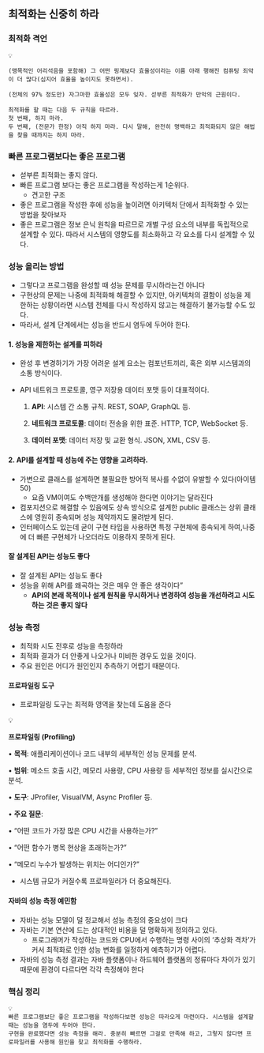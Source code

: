 ## 최적화는 신중히 하라

### 최적화 격언

```
💡

(맹목적인 어리석음을 포함해) 그 어떤 핑계보다 효율성이라는 이름 아래 행해진 컴퓨팅 죄악이 더 많다(심지어 효율을 높이지도 못하면서).

(전체의 97% 정도만) 자그마한 효율성은 모두 잊자. 섣부른 최적화가 만악의 근원이다.

최적화를 할 때는 다음 두 규칙을 따르라.
첫 번째, 하지 마라.
두 번째, (전문가 한정) 아직 하지 마라. 다시 말해, 완전히 명백하고 최적화되지 않은 해법을 찾을 때까지는 하지 마라.

```

### 빠른 프로그램보다는 좋은 프로그램

- 섣부른 최적화는 좋지 않다.
- 빠른 프로그램 보다는 좋은 프로그램을 작성하는게 1순위다.
    - 견고한 구조
- 좋은 프로그램을 작성한 후에 성능을 높이려면 아키텍처 단에서 최적화할 수 있는 방법을 찾아보자
- 좋은 프로그램은 정보 은닉 원칙을 따르므로 개별 구성 요소의 내부를 독립적으로 설계할 수 있다. 따라서 시스템의 영향도를 최소화하고 각 요소를 다시 설계할 수 있다.

### 성능 올리는 방법

- 그렇다고 프로그램을 완성할 때 성능 문제를 무시하라는건 아니다
- 구현상의 문제는 나중에 최적화해 해결할 수 있지만, 아키텍처의 결함이 성능을 제한하는 상황이라면 시스템 전체를 다시 작성하지 않고는 해결하기 불가능할 수도 있다.
- 따라서, 설계 단계에서는 성능을 반드시 염두에 두어야 한다.

#### 1. 성능을 제한하는 설계를 피하라

- 완성 후 변경하기가 가장 어려운 설계 요소는 컴포넌트끼리, 혹은 외부 시스템과의 소통 방식이다.
- API 네트워크 프로토콜, 영구 저장용 데이터 포맷 등이 대표적이다.

    1.	**API**: 시스템 간 소통 규칙. REST, SOAP, GraphQL 등.

    2.	**네트워크 프로토콜**: 데이터 전송을 위한 표준. HTTP, TCP, WebSocket 등.

    3.	**데이터 포맷**: 데이터 저장 및 교환 형식. JSON, XML, CSV 등.


#### 2. API를 설계할 때 성능에 주는 영향을 고려하라.

- 가변으로 클래스를 설계하면 불필요한 방어적 복사를 수없이 유발할 수 있다(아이템 50)
    - 요즘 VM이여도 수백만개를 생성해야 한다면 이야기는 달라진다
- 컴포지션으로 해결할 수 있음에도 상속 방식으로 설계한 public 클래스는 상위 클래스에 영원히 종속되며 성능 제약까지도 물려받게 된다.
- 인터페이스도 있는데 굳이 구현 타입을 사용하면 특정 구현체에 종속되게 하여,나중에 더 빠른 구현체가 나오더라도 이용하지 못하게 된다.

#### 잘 설계된 API는 성능도 좋다

- 잘 설계된 API는 성능도 좋다
- 성능을 위해 API를 왜곡하는 것은 매우 안 좋은 생각이다”
    - **API의 본래 목적이나 설계 원칙을 무시하거나 변경하여 성능을 개선하려고 시도하는 것은 좋지 않다**

### 성능 측정

- 최적화 시도 전후로 성능을 측정하라
- 최적화 결과가 더 안좋게 나오거나 미비한 경우도 있을 것이다.
- 주요 원인은 어디가 원인인지 추측하기 어렵기 때문이다.

#### 프로파일링 도구

- 프로파일링 도구는 최적화 영역을 찾는데 도움을 준다

<aside>
💡

**프로파일링 (Profiling)**

•	**목적**: 애플리케이션이나 코드 내부의 세부적인 성능 문제를 분석.

•	**범위**: 메소드 호출 시간, 메모리 사용량, CPU 사용량 등 세부적인 정보를 실시간으로 분석.

•	**도구**: JProfiler, VisualVM, Async Profiler 등.

•	**주요 질문**:

•	“어떤 코드가 가장 많은 CPU 시간을 사용하는가?”

•	“어떤 함수가 병목 현상을 초래하는가?”

•	“메모리 누수가 발생하는 위치는 어디인가?”

</aside>

- 시스템 규모가 커질수록 프로파일러가 더 중요해진다.

#### 자바의 성능 측정 예민함

- 자바는 성능 모델이 덜 정교해서 성능 측정의 중요성이 크다
- 자바는 기본 연산에 드는 상대적인 비용을 덜 명확하게 정의하고 있다.
    - 프로그래머가 작성하는 코드와 CPU에서 수행하는 명령 사이의 ‘추상화 격차’가 커서 최적화로 인한 성능 변화를 일정하게 예측하기가 어렵다.
- 자바의 성능 측정 결과는 자바 플랫폼이나 하드웨어 플랫폼의 정류마다 차이가 있기 때문에 환경이 다르다면 각각 측정해야 한다

### 핵심 정리

```
💡
빠른 프로그램보단 좋은 프로그램을 작성하다보면 성능은 따라오게 마련이다. 시스템을 설계할 때는 성능을 염두에 두어야 한다.
구현을 완료했다면 성능 측정을 해라. 충분히 빠르면 그걸로 만족해 하고, 그렇지 않다면 프로파일러를 사용해 원인을 찾고 최적화를 수행하라.
```